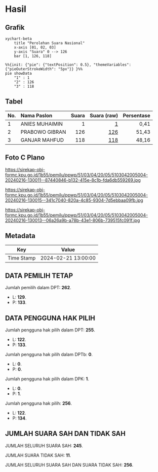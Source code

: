 # Hasil

## Grafik

```mermaid
xychart-beta
    title "Perolehan Suara Nasional"
    x-axis [01, 02, 03]
    y-axis "Suara" 0 --> 126
    bar [1, 126, 118]
```

```mermaid
%%{init: {"pie": {"textPosition": 0.5}, "themeVariables": {"pieOuterStrokeWidth": "5px"}} }%%
pie showData
    "1" : 1
    "2" : 126
    "3" : 118
```

## Tabel

| No. | Nama Paslon    | Suara | Suara (raw) | Persentase |
|:--- |:-------------- | -----:| -----------:| ----------:|
| 1   | ANIES MUHAIMIN | 1     | [1][p-1]    | 0,41       |
| 2   | PRABOWO GIBRAN | 126   | [126][p-2]  | 51,43      |
| 3   | GANJAR MAHFUD  | 118   | [118][p-3]  | 48,16      |


[p-1]: https://github.com/gigit-pemilu/pemilu-2024/blob/main/pilpres/hitung-suara/sub/51-bali/sub/03-badung/sub/04-petang/sub/2005-getasan/sub/004-tps/sub/paslon-1.txt
[p-2]: https://github.com/gigit-pemilu/pemilu-2024/blob/main/pilpres/hitung-suara/sub/51-bali/sub/03-badung/sub/04-petang/sub/2005-getasan/sub/004-tps/sub/paslon-2.txt
[p-3]: https://github.com/gigit-pemilu/pemilu-2024/blob/main/pilpres/hitung-suara/sub/51-bali/sub/03-badung/sub/04-petang/sub/2005-getasan/sub/004-tps/sub/paslon-3.txt

## Foto C Plano

https://sirekap-obj-formc.kpu.go.id/1b55/pemilu/ppwp/51/03/04/20/05/5103042005004-20240216-130011--87440846-b132-415e-8c1b-fda6db559269.jpg

https://sirekap-obj-formc.kpu.go.id/1b55/pemilu/ppwp/51/03/04/20/05/5103042005004-20240216-130015--341c7040-820a-4c85-9304-7d5ebbaa09fb.jpg

https://sirekap-obj-formc.kpu.go.id/1b55/pemilu/ppwp/51/03/04/20/05/5103042005004-20240216-130013--06a26a9b-a78b-43e1-806b-739515fc091f.jpg


## Metadata

| Key        | Value               |
| ---------- | ------------------- |
| Time Stamp | 2024-02-21 13:00:00 |


## DATA PEMILIH TETAP

Jumlah pemilih dalam DPT: **262**.
 * L: **129**.
 * P: **133**.

## DATA PENGGUNA HAK PILIH

Jumlah pengguna hak pilih dalam DPT: **255**.
 * L: **122**.
 * P: **133**.

Jumlah pengguna hak pilih dalam DPTb: **0**.
 * L: **0**.
 * P: **0**.

Jumlah pengguna hak pilih dalam DPK: **1**.
 * L: **0**.
 * P: **1**.

Jumlah pengguna hak pilih: **256**.
 * L: **122**.
 * P: **134**.

## JUMLAH SUARA SAH DAN TIDAK SAH

JUMLAH SELURUH SUARA SAH: **245**.

JUMLAH SUARA TIDAK SAH: **11**.

JUMLAH SELURUH SUARA SAH DAN SUARA TIDAK SAH: **256**.


